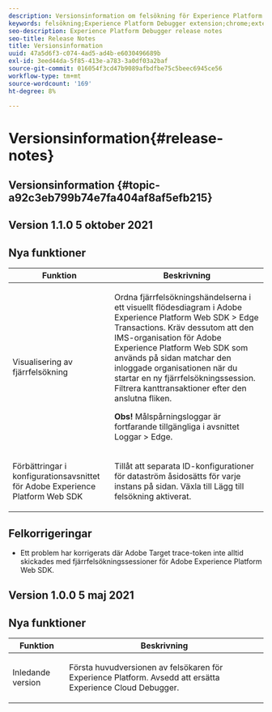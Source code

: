 ```yaml
---
description: Versionsinformation om felsökning för Experience Platform
keywords: felsökning;Experience Platform Debugger extension;chrome;extension;release notes
seo-description: Experience Platform Debugger release notes
seo-title: Release Notes
title: Versionsinformation
uuid: 47a5d6f3-c074-4ad5-ad4b-e6030496689b
exl-id: 3eed44da-5f85-413e-a783-3a0df03a2baf
source-git-commit: 016054f3cd47b9089afbdfbe75c5beec6945ce56
workflow-type: tm+mt
source-wordcount: '169'
ht-degree: 8%

---
```


# Versionsinformation{#release-notes}

## Versionsinformation {#topic-a92c3eb799b74e7fa404af8af5efb215}

## Version 1.1.0 5 oktober 2021

## Nya funktioner

<table id="table">
 <thead>
  <tr>
   <th colname="col1" class="entry"> Funktion </th>
   <th colname="col2" class="entry"> Beskrivning </th>
  </tr>
 </thead>
 <tbody>
  <tr>
   <td colname="col1"> <p> Visualisering av fjärrfelsökning </p> </td>
   <td colname="col2"> <p> Ordna fjärrfelsökningshändelserna i ett visuellt flödesdiagram i Adobe Experience Platform Web SDK &gt; Edge Transactions. Kräv dessutom att den IMS-organisation för Adobe Experience Platform Web SDK som används på sidan matchar den inloggade organisationen när du startar en ny fjärrfelsökningssession. Filtrera kanttransaktioner efter den anslutna fliken.</p> <p> <b>Obs! </b> Målspårningsloggar är fortfarande tillgängliga i avsnittet Loggar &gt; Edge.</p> </td>
  </tr>
  <tr>
   <td colname="col1"> <p> Förbättringar i konfigurationsavsnittet för Adobe Experience Platform Web SDK </p> </td>
   <td colname="col2"> <p> Tillåt att separata ID-konfigurationer för dataström åsidosätts för varje instans på sidan. Växla till Lägg till felsökning aktiverat.</p> </td>
  </tr>
 </tbody>
</table>

## Felkorrigeringar

* Ett problem har korrigerats där Adobe Target trace-token inte alltid skickades med fjärrfelsökningssessioner för Adobe Experience Platform Web SDK.

## Version 1.0.0 5 maj 2021

## Nya funktioner

<table id="table_7EFCAF456B14404FAF3715FC56519AAF">
 <thead>
  <tr>
   <th colname="col1" class="entry"> Funktion </th>
   <th colname="col2" class="entry"> Beskrivning </th>
  </tr>
 </thead>
 <tbody>
  <tr>
   <td colname="col1"> <p> Inledande version </p> </td>
   <td colname="col2"> <p> Första huvudversionen av felsökaren för Experience Platform. Avsedd att ersätta Experience Cloud Debugger. </p> </td>
  </tr>
 </tbody>
</table>
